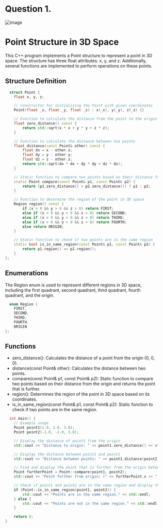 #   Question 1.


![image](https://github.com/cavadibrahimli1/sct_hw/assets/76445357/a8064085-f364-44b7-9da7-d270f9a755bb)



# Point Structure in 3D Space

This C++ program implements a Point structure to represent a point in 3D space. The structure has three float attributes: x, y, and z. Additionally, several functions are implemented to perform operations on these points.

## Structure Definition

```cpp
  struct Point {
    float x, y, z;

    // Constructor for initializing the Point with given coordinates
    Point(float _x, float _y, float _z) : x(_x), y(_y), z(_z) {}

    // Function to calculate the distance from the point to the origin (0, 0, 0)
    float zero_distance() const {
        return std::sqrt(x * x + y * y + z * z);
    }

    // Function to calculate the distance between two points
    float distance(const Point& other) const {
        float dx = x - other.x;
        float dy = y - other.y;
        float dz = z - other.z;
        return std::sqrt(dx * dx + dy * dy + dz * dz);
    }

    // Static function to compare two points based on their distance from the origin
    static Point compare(const Point& p1, const Point& p2) {
        return (p1.zero_distance() > p2.zero_distance()) ? p1 : p2;
    }

    // Function to determine the region of the point in 3D space
    Region region() const {
        if (x > 0 && y > 0 && z > 0) return FIRST;
        else if (x < 0 && y > 0 && z > 0) return SECOND;
        else if (x < 0 && y < 0 && z > 0) return THIRD;
        else if (x > 0 && y < 0 && z > 0) return FOURTH;
        else return ORIGIN;
    }

    // Static function to check if two points are in the same region
    static bool is_in_same_region(const Point& p1, const Point& p2) {
        return p1.region() == p2.region();
    }
};
```

## Enumerations
The Region enum is used to represent different regions in 3D space, including the first quadrant, second quadrant, third quadrant, fourth quadrant, and the origin.

```cpp
  enum Region {
    FIRST,
    SECOND,
    THIRD,
    FOURTH,
    ORIGIN
};

```

## Functions
- zero_distance(): Calculates the distance of a point from the origin (0, 0, 0).
- distance(const Point& other): Calculates the distance between two points.
- compare(const Point& p1, const Point& p2): Static function to compare two points based on their distance from the origin and returns the point that is further.
- region(): Determines the region of the point in 3D space based on its coordinates.
- is_in_same_region(const Point& p1, const Point& p2): Static function to check if two points are in the same region.


```cpp
  int main() {
    // Example usage
    Point point1(1.0, 2.0, 3.0);
    Point point2(-1.0, -2.0, 3.0);

    // Display the distance of point1 from the origin
    std::cout << "Distance to origin: " << point1.zero_distance() << std::endl;

    // Display the distance between point1 and point2
    std::cout << "Distance between points: " << point1.distance(point2) << std::endl;

    // Find and display the point that is further from the origin between point1 and point2
    Point furtherPoint = Point::compare(point1, point2);
    std::cout << "Point further from origin: (" << furtherPoint.x << ", " << furtherPoint.y << ", " << furtherPoint.z << ")" << std::endl;

    // Check if point1 and point2 are in the same region and display the result
    if (Point::is_in_same_region(point1, point2)) {
        std::cout << "Points are in the same region." << std::endl;
    } else {
        std::cout << "Points are not in the same region." << std::endl;
    }

    return 0;
}

```
